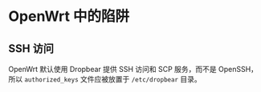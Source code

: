 # OpenWrt 中的陷阱

## SSH 访问

OpenWrt 默认使用 Dropbear 提供 SSH 访问和 SCP 服务，而不是 OpenSSH，所以 `authorized_keys` 文件应被放置于 `/etc/dropbear` 目录。
